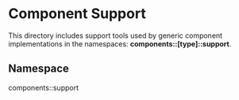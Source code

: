 # Component Support

This directory includes support tools used by generic component implementations in the namespaces: **components::[type]::support**.

## Namespace
components::support